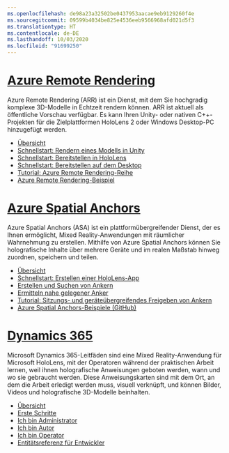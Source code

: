 ```yaml
---
ms.openlocfilehash: de98a23a32502be0437953aacae9eb9129260f4e
ms.sourcegitcommit: 09599b4034be825e4536eeb9566968afd021d5f3
ms.translationtype: HT
ms.contentlocale: de-DE
ms.lasthandoff: 10/03/2020
ms.locfileid: "91699250"
---
```

# <a name="azure-remote-rendering"></a>[Azure Remote Rendering](#tab/arr)

Azure Remote Rendering (ARR) ist ein Dienst, mit dem Sie hochgradig komplexe 3D-Modelle in Echtzeit rendern können. ARR ist aktuell als öffentliche Vorschau verfügbar. Es kann Ihren Unity- oder nativen C++-Projekten für die Zielplattformen HoloLens 2 oder Windows Desktop-PC hinzugefügt werden.

* [Übersicht](https://docs.microsoft.com/azure/remote-rendering/overview/about) 
* [Schnellstart: Rendern eines Modells in Unity](https://docs.microsoft.com/azure/remote-rendering/quickstarts/render-model) 
* [Schnellstart: Bereitstellen in HoloLens](https://docs.microsoft.com/azure/remote-rendering/quickstarts/deploy-to-hololens) 
* [Schnellstart: Bereitstellen auf dem Desktop](https://docs.microsoft.com/azure/remote-rendering/quickstarts/deploy-to-desktop) 
* [Tutorial: Azure Remote Rendering-Reihe](https://docs.microsoft.com/azure/remote-rendering/tutorials/unity/tutorial-landing) 
* [Azure Remote Rendering-Beispiel](https://docs.microsoft.com/azure/remote-rendering/samples/showcase-app)

# <a name="azure-spatial-anchors"></a>[Azure Spatial Anchors](#tab/asa)

Azure Spatial Anchors (ASA) ist ein plattformübergreifender Dienst, der es Ihnen ermöglicht, Mixed Reality-Anwendungen mit räumlicher Wahrnehmung zu erstellen. Mithilfe von Azure Spatial Anchors können Sie holografische Inhalte über mehrere Geräte und im realen Maßstab hinweg zuordnen, speichern und teilen.

* [Übersicht](https://docs.microsoft.com/azure/spatial-anchors/overview) 
* [Schnellstart: Erstellen einer HoloLens-App](https://docs.microsoft.com/azure/spatial-anchors/quickstarts/get-started-unity-hololens) 
* [Erstellen und Suchen von Ankern](https://docs.microsoft.com/azure/spatial-anchors/how-tos/create-locate-anchors-unity) 
* [Ermitteln nahe gelegener Anker](https://docs.microsoft.com/azure/spatial-anchors/how-tos/set-up-coarse-reloc-unity)
* [Tutorial: Sitzungs- und geräteübergreifendes Freigeben von Ankern](https://docs.microsoft.com/azure/spatial-anchors/tutorials/tutorial-share-anchors-across-devices?tabs=VS%2CAndroid)  
* [Azure Spatial Anchors-Beispiele (GitHub)](https://github.com/Azure/azure-spatial-anchors-samples) 

# <a name="dynamics-365"></a>[Dynamics 365](#tab/D365)

Microsoft Dynamics 365-Leitfäden sind eine Mixed Reality-Anwendung für Microsoft HoloLens, mit der Operatoren während der praktischen Arbeit lernen, weil ihnen holografische Anweisungen geboten werden, wann und wo sie gebraucht werden. Diese Anweisungskarten sind mit dem Ort, an dem die Arbeit erledigt werden muss, visuell verknüpft, und können Bilder, Videos und holografische 3D-Modelle beinhalten.

* [Übersicht](https://docs.microsoft.com/dynamics365/mixed-reality/guides/) 
* [Erste Schritte](https://docs.microsoft.com/dynamics365/mixed-reality/guides/get-started) 
* [Ich bin Administrator](https://docs.microsoft.com/dynamics365/mixed-reality/guides/setup)
* [Ich bin Autor](https://docs.microsoft.com/dynamics365/mixed-reality/guides/authoring-overview) 
* [Ich bin Operator](https://docs.microsoft.com/dynamics365/mixed-reality/guides/operator-overview) 
* [Entitätsreferenz für Entwickler](https://docs.microsoft.com/dynamics365/mixed-reality/guides/developer-entity-reference)
